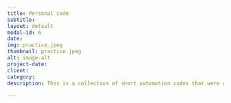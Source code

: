 ```yaml
---
title: Personal code
subtitle:
layout: default
modal-id: 6
date: 
img: practice.jpeg
thumbnail: practice.jpeg
alt: image-alt
project-date: 
client: 
category: 
description: This is a collection of short automation codes that were written by me as practice

---
```

